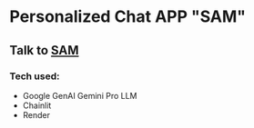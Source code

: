 # Personalized Chat APP "SAM"
## Talk to [SAM](https://locked-in-reality.onrender.com/)
### Tech used:
- Google GenAI Gemini Pro LLM
- Chainlit
- Render

